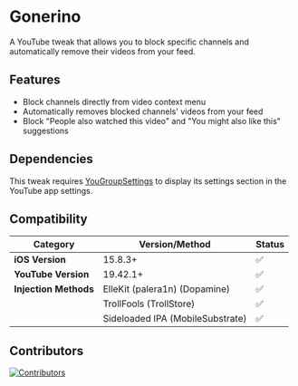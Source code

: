 # Gonerino

A YouTube tweak that allows you to block specific channels and automatically remove their videos from your feed.

## Features

- Block channels directly from video context menu
- Automatically removes blocked channels' videos from your feed
- Block "People also watched this video" and "You might also like this" suggestions

## Dependencies

This tweak requires [YouGroupSettings](https://github.com/arichornloverALT/YouGroupSettings) to display its settings section in the YouTube app settings.

## Compatibility

| Category | Version/Method | Status |
|----------|---------------|---------|
| **iOS Version** | 15.8.3+ | ✅ |
| **YouTube Version** | 19.42.1+ | ✅ |
| **Injection Methods** | ElleKit (palera1n) (Dopamine) | ✅ |
| | TrollFools (TrollStore) | ✅ |
| | Sideloaded IPA (MobileSubstrate) | ✅ |

## Contributors

[![Contributors](https://contrib.rocks/image?repo=castdrian/Gonerino)](https://github.com/castdrian/Gonerino/graphs/contributors)

